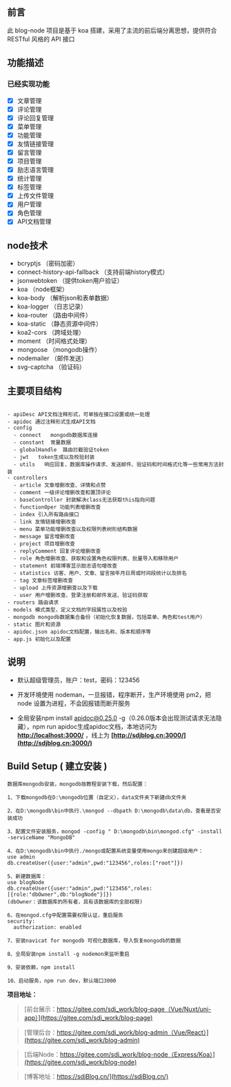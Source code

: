 ## 前言

此 blog-node 项目是基于 koa 搭建，采用了主流的前后端分离思想，提供符合 RESTful 风格的 API 接口

## 功能描述

### 已经实现功能

- [x] 文章管理
- [x] 评论管理
- [x] 评论回复管理
- [x] 菜单管理
- [x] 功能管理
- [x] 友情链接管理
- [x] 留言管理
- [x] 项目管理
- [x] 励志语言管理
- [x] 统计管理
- [x] 标签管理
- [x] 上传文件管理
- [x] 用户管理
- [x] 角色管理
- [x] API文档管理

## node技术

- bcryptjs （密码加密）
- connect-history-api-fallback  （支持前端history模式）
- jsonwebtoken  （提供token用户验证）
- koa （node框架）
- koa-body （解析json和表单数据）
- koa-logger  （日志记录）
- koa-router  （路由中间件）
- koa-static  （静态资源中间件）
- koa2-cors  （跨域处理）
- moment  （时间格式处理）
- mongoose    （mongodb操作）
- nodemailer  （邮件发送）
- svg-captcha  （验证码）

## 主要项目结构

```

- apiDesc API文档注释形式，可单独在接口设置或统一处理
- apidoc 通过注释形式生成API文档
- config
  - connect   mongodb数据库连接
  - constant  常量数据
  - globalHandle  路由拦截验证token
  - jwt   token生成以及校验封装
  - utils   响应回复、数据库操作请求、发送邮件、验证码和时间格式化等一些常用方法封装
- controllers
  - article 文章增删改查、详情和点赞
  - comment 一级评论增删改查和置顶评论
  - baseController 封装解决class无法获取this指向问题
  - functionOper 功能列表增删改查
  - index 引入所有路由接口
  - link 友情链接增删改查
  - menu 菜单功能增删改查以及权限列表树形结构数据
  - message 留言增删改查
  - project 项目增删改查
  - replyComment 回复评论增删改查
  - role 角色增删改查、获取和设置角色权限列表、批量导入和移除用户
  - statement 前端博客显示励志语句增改查
  - statistics 访客、用户、文章、留言按年月日周或时间段统计以及排名
  - tag 文章标签增删改查
  - upload 上传资源增删查以及下载
  - user 用户增删改查、登录注册和邮件发送、验证码获取
- routers 路由请求
- models 模式类型，定义文档的字段属性以及校验
- mongodb mongodb数据集合备份（初始化恢复数据，包括菜单、角色和test用户）
- static 图片和资源
- apidoc.json apidoc文档配置，输出名称、版本和顺序等
- app.js 初始化以及配置

```

## 说明

- 默认超级管理员，账户：test，密码：123456

- 开发环境使用 nodeman，一旦报错，程序断开，生产环境使用 pm2，把 node 设置为进程，不会因报错而断开服务

- 全局安装npm install apidoc@0.25.0 -g（0.26.0版本会出现测试请求无法隐藏），npm run apidoc生成apidoc文档，本地访问为 **[http://localhost:3000/](http://localhost:3000/)** ，线上为 **[http://sdjblog.cn:3000/](http://sdjblog.cn:3000/)**

## Build Setup ( 建立安装 )

```
数据库mongodb安装，mongodb按教程安装下载，然后配置：

1、下载mongodb在D:\mongodb位置（自定义），data文件夹下新建db文件夹

2、在D:\mongodb\bin中执行.\mongod --dbpath D:\mongodb\data\db，查看是否安装成功

3、配置文件安装服务，mongod -config " D:\mongodb\bin\mongod.cfg" -install -serviceName "MongoDB"

4、在D:\mongodb\bin中执行./mongo或配置系统变量使用mongo来创建超级用户：
use admin
db.createUser({user:"admin",pwd:"123456",roles:["root"]})

5、新建数据库：
use blogNode
db.createUser({user:"admin",pwd:"123456",roles:[{role:"dbOwner",db:"blogNode"}]})
(dbOwner：该数据库的所有者，具有该数据库的全部权限)

6、在mongod.cfg中配置需要权限认证，重启服务
security:
  authorization: enabled

7、安装navicat for mongodb 可视化数据库，导入恢复mongodb的数据  

8、全局安装npm install -g nodemon来监听重启

9、安装依赖，npm install

10、启动服务，npm run dev，默认端口3000

```

**项目地址：**

> [前台展示：https://gitee.com/sdj_work/blog-page（Vue/Nuxt/uni-app）](https://gitee.com/sdj_work/blog-page)

> [管理后台：https://gitee.com/sdj_work/blog-admin（Vue/React）](https://gitee.com/sdj_work/blog-admin)

> [后端Node：https://gitee.com/sdj_work/blog-node（Express/Koa）](https://gitee.com/sdj_work/blog-node)

> [博客地址：https://sdjBlog.cn/](https://sdjBlog.cn/)
